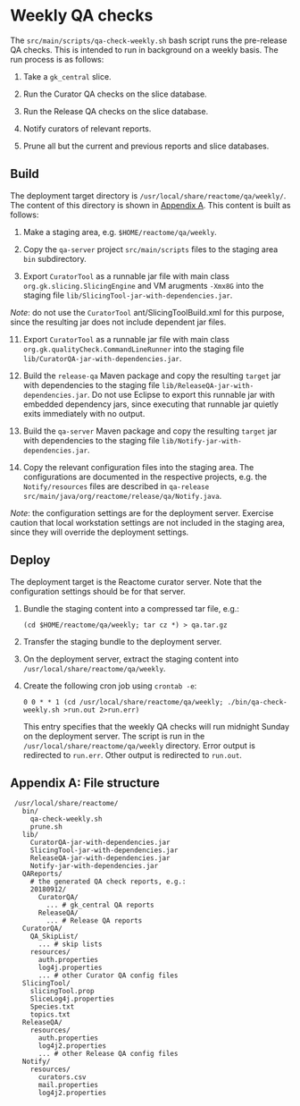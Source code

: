 Weekly QA checks
================
The `src/main/scripts/qa-check-weekly.sh` bash script runs the pre-release QA checks. This is intended to run in background on a weekly basis. The run process is as follows:

1. Take a `gk_central` slice.

2. Run the Curator QA checks on the slice database.

3. Run the Release QA checks on the slice database.

4. Notify curators of relevant reports.

5. Prune all but the current and previous reports and slice databases.

Build
-----
The deployment target directory is `/usr/local/share/reactome/qa/weekly/`.
The content of this directory is shown in [Appendix A](#file-structure).
This content is built as follows:

1. Make a staging area, e.g. `$HOME/reactome/qa/weekly`.

2. Copy the `qa-server` project `src/main/scripts` files to the
   staging area `bin` subdirectory.

10. Export `CuratorTool` as a runnable jar file with main class
   `org.gk.slicing.SlicingEngine` and VM arugments `-Xmx8G` into
   the staging file `lib/SlicingTool-jar-with-dependencies.jar`.
   
   _Note_: do not use the `CuratorTool` ant/SlicingToolBuild.xml
   for this purpose, since the resulting jar does not include
   dependent jar files.

11. Export `CuratorTool` as a runnable jar file with main class
   `org.gk.qualityCheck.CommandLineRunner` into the staging file
   `lib/CuratorQA-jar-with-dependencies.jar`.

20. Build the `release-qa` Maven package and copy the resulting
   `target` jar with dependencies to the staging file
   `lib/ReleaseQA-jar-with-dependencies.jar`. Do not use Eclipse
   to export this runnable jar with embedded dependency jars, since
   executing that runnable jar quietly exits immediately with no
   output.

21. Build the `qa-server` Maven package and copy the resulting
   `target` jar with dependencies to the staging file
   `lib/Notify-jar-with-dependencies.jar`.

22. Copy the relevant configuration files into the staging area.
   The configurations are documented in the respective projects,
   e.g. the `Notify/resources` files are described in `qa-release`
   `src/main/java/org/reactome/release/qa/Notify.java`.

   *Note*: the configuration settings are for the deployment
   server. Exercise caution that local workstation settings
   are not included in the staging area, since they will
   override the deployment settings.

Deploy
------
The deployment target is the Reactome curator server. Note that
the configuration settings should be for that server.

1. Bundle the staging content into a compressed tar file, e.g.:
   ````
   (cd $HOME/reactome/qa/weekly; tar cz *) > qa.tar.gz
   ````

2. Transfer the staging bundle to the deployment server.

3. On the deployment server, extract the staging content into
   `/usr/local/share/reactome/qa/weekly`.

4. Create the following cron job using `crontab -e`:

       0 0 * * 1 (cd /usr/local/share/reactome/qa/weekly; ./bin/qa-check-weekly.sh >run.out 2>run.err)

   This entry specifies that the weekly QA checks will run
   midnight Sunday on the deployment server. The script
   is run in the `/usr/local/share/reactome/qa/weekly`
   directory. Error output is redirected to `run.err`.
   Other output is redirected to `run.out`.

Appendix A: File structure
--------------------------
<a name="file-structure"></a>
````
 /usr/local/share/reactome/
   bin/
     qa-check-weekly.sh
     prune.sh
   lib/
     CuratorQA-jar-with-dependencies.jar
     SlicingTool-jar-with-dependencies.jar
     ReleaseQA-jar-with-dependencies.jar
     Notify-jar-with-dependencies.jar
   QAReports/
     # the generated QA check reports, e.g.:
     20180912/
       CuratorQA/
         ... # gk_central QA reports
       ReleaseQA/
         ... # Release QA reports
   CuratorQA/
     QA_SkipList/
       ... # skip lists
     resources/
       auth.properties
       log4j.properties
       ... # other Curator QA config files
   SlicingTool/
     slicingTool.prop
     SliceLog4j.properties
     Species.txt
     topics.txt
   ReleaseQA/
     resources/
       auth.properties
       log4j2.properties
       ... # other Release QA config files
   Notify/
     resources/
       curators.csv
       mail.properties
       log4j2.properties
````
